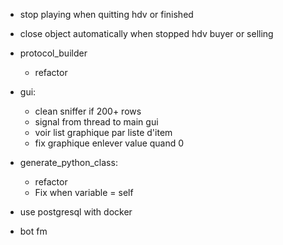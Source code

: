 - stop playing when quitting hdv or finished

- close object automatically when stopped hdv buyer or selling

- protocol_builder
    - refactor

- gui:
    - clean sniffer if 200+ rows
    - signal from thread to main gui
    - voir list graphique par liste d'item
    - fix graphique enlever value quand 0

- generate_python_class:
    - refactor
    - Fix when variable = self

- use postgresql with docker

- bot fm
